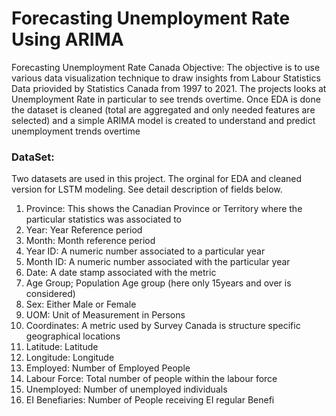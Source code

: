 # Forecasting Unemployment Rate Using ARIMA
Forecasting Unemployment Rate Canada
Objective:
The objective is to use various data visualization technique to draw insights from Labour Statistics Data priovided by Statistics Canada from 1997 to 2021. The projects looks at Unemployment Rate in particular to see trends overtime. Once EDA is done the dataset is cleaned (total are aggregated and only needed features are selected) and a simple ARIMA model is created to understand and predict unemployment trends overtime

### DataSet:
Two datasets are used in this project. The orginal for EDA and cleaned version for LSTM modeling. See detail description of fields below.
1. Province: This shows the Canadian Province or Territory where the particular statistics was associated to 
2.	Year: Year Reference period
3.	Month: Month reference period
4.	Year ID:  A numeric number associated to a particular year
5.	Month ID: A numeric number associated with the particular year
6.	Date:  A date stamp associated with the metric
7.	Age Group; Population Age group (here only 15years and over is considered)
8.	Sex: Either Male or Female
9.	UOM: Unit of Measurement in Persons
10.	Coordinates: A metric used by Survey Canada is structure specific geographical locations
11.	Latitude: Latitude
12.	Longitude: Longitude
13.	Employed: Number of Employed People
14.	Labour Force: Total number of people within the labour force
15.	Unemployed: Number of unemployed individuals
16.	EI Benefiaries: Number  of People receiving EI regular Benefi
